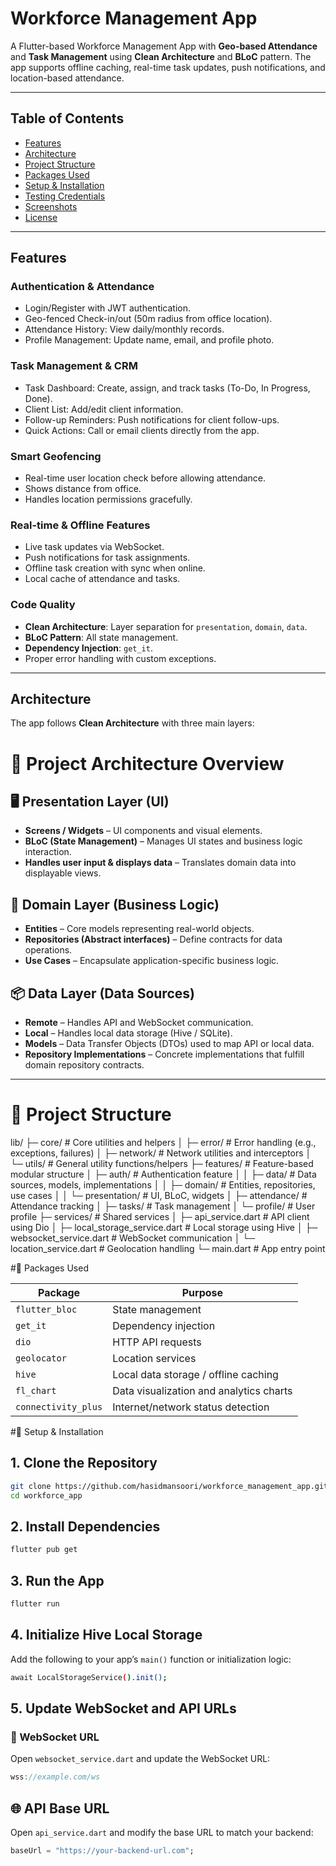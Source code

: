 # Workforce Management App

A Flutter-based Workforce Management App with **Geo-based Attendance** and **Task Management** using **Clean Architecture** and **BLoC** pattern. The app supports offline caching, real-time task updates, push notifications, and location-based attendance.

---

## Table of Contents

- [Features](#features)
- [Architecture](#architecture)
- [Project Structure](#project-structure)
- [Packages Used](#packages-used)
- [Setup & Installation](#setup--installation)
- [Testing Credentials](#testing-credentials)
- [Screenshots](#screenshots)
- [License](#license)

---

## Features

### Authentication & Attendance
- Login/Register with JWT authentication.
- Geo-fenced Check-in/out (50m radius from office location).
- Attendance History: View daily/monthly records.
- Profile Management: Update name, email, and profile photo.

### Task Management & CRM
- Task Dashboard: Create, assign, and track tasks (To-Do, In Progress, Done).
- Client List: Add/edit client information.
- Follow-up Reminders: Push notifications for client follow-ups.
- Quick Actions: Call or email clients directly from the app.

### Smart Geofencing
- Real-time user location check before allowing attendance.
- Shows distance from office.
- Handles location permissions gracefully.

### Real-time & Offline Features
- Live task updates via WebSocket.
- Push notifications for task assignments.
- Offline task creation with sync when online.
- Local cache of attendance and tasks.

### Code Quality
- **Clean Architecture**: Layer separation for `presentation`, `domain`, `data`.
- **BLoC Pattern**: All state management.
- **Dependency Injection**: `get_it`.
- Proper error handling with custom exceptions.

---

## Architecture

The app follows **Clean Architecture** with three main layers:

# 🧱 Project Architecture Overview

## 🖥️ Presentation Layer (UI)
- **Screens / Widgets** – UI components and visual elements.
- **BLoC (State Management)** – Manages UI states and business logic interaction.
- **Handles user input & displays data** – Translates domain data into displayable views.

## 🧠 Domain Layer (Business Logic)
- **Entities** – Core models representing real-world objects.
- **Repositories (Abstract interfaces)** – Define contracts for data operations.
- **Use Cases** – Encapsulate application-specific business logic.

## 📦 Data Layer (Data Sources)
- **Remote** – Handles API and WebSocket communication.
- **Local** – Handles local data storage (Hive / SQLite).
- **Models** – Data Transfer Objects (DTOs) used to map API or local data.
- **Repository Implementations** – Concrete implementations that fulfill domain repository contracts.

---

# 📁 Project Structure

lib/
├─ core/                             # Core utilities and helpers
│  ├─ error/                         # Error handling (e.g., exceptions, failures)
│  ├─ network/                       # Network utilities and interceptors
│  └─ utils/                         # General utility functions/helpers
├─ features/                         # Feature-based modular structure
│  ├─ auth/                          # Authentication feature
│  │  ├─ data/                       # Data sources, models, implementations
│  │  ├─ domain/                     # Entities, repositories, use cases
│  │  └─ presentation/               # UI, BLoC, widgets
│  ├─ attendance/                    # Attendance tracking
│  ├─ tasks/                         # Task management
│  └─ profile/                       # User profile
├─ services/                         # Shared services
│  ├─ api_service.dart               # API client using Dio
│  ├─ local_storage_service.dart     # Local storage using Hive
│  ├─ websocket_service.dart         # WebSocket communication
│  └─ location_service.dart          # Geolocation handling
└─ main.dart                         # App entry point

#🧩 Packages Used

| Package             | Purpose                                 |
| ------------------- | --------------------------------------- |
| `flutter_bloc`      | State management                        |
| `get_it`            | Dependency injection                    |
| `dio`               | HTTP API requests                       |
| `geolocator`        | Location services                       |
| `hive`              | Local data storage / offline caching    |
| `fl_chart`          | Data visualization and analytics charts |
| `connectivity_plus` | Internet/network status detection       |

#🚀 Setup & Installation

## 1. Clone the Repository
```bash
git clone https://github.com/hasidmansoori/workforce_management_app.git
cd workforce_app
```

## 2. Install Dependencies
```bash
flutter pub get
```

## 3. Run the App
```bash
flutter run

```

## 4. Initialize Hive Local Storage
Add the following to your app’s `main()` function or initialization logic:
```bash
await LocalStorageService().init();
```

## 5. Update WebSocket and API URLs

### 🔗 WebSocket URL
Open `websocket_service.dart` and update the WebSocket URL:

```dart
wss://example.com/ws
```

## 🌐 API Base URL
Open `api_service.dart` and modify the base URL to match your backend:
```dart
baseUrl = "https://your-backend-url.com";
```
